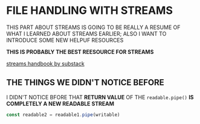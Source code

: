 # FILE HANDLING WITH STREAMS

THIS PART ABOUT STREAMS IS GOING TO BE REALLY A RESUME OF WHAT I LEARNED ABOUT STREAMS EARLIER; ALSO I WANT TO INTRODUCE SOME NEW HELPUF RESOURCES

**THIS IS PROBABLY THE BEST REESOURCE FOR STREAMS**

[streams handbook by substack](https://github.com/substack/stream-handbook)

## THE THINGS WE DIDN'T NOTICE BEFORE

I DIDN'T NOTICE BFORE THAT **RETURN VALUE** OF THE `readable.pipe()` **IS COMPLETELY A NEW READABLE STREAM** 

```js
const readable2 = readable1.pipe(writable)
```



